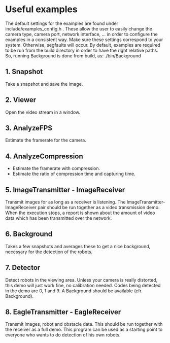 # Useful examples
The default settings for the examples are found under include/examples_config.h . These allow the user to easily change the camera type, camera port, network interface, ... in order to configure the examples in a consistent way. Make sure these settings correspond to your system. Otherwise, segfaults will occur.
By default, examples are required to be run from the build directory in order to have the right relative paths. So, running Background is done from build, as: ./bin/Background

## 1. Snapshot
Take a snapshot and save the image.
## 2. Viewer
Open the video stream in a window.
## 3. AnalyzeFPS
Estimate the framerate for the camera.
## 4. AnalyzeCompression
* Estimate the framerate with compression.
* Estimate the ratio of compression time and capturing time.
## 5. ImageTransmitter - ImageReceiver
Transmit images for as long as a receiver is listening. The ImageTransmitter-ImageReceiver pair should be run together as a video transmission demo. When the execution stops, a report is shown about the amount of video data which has been transmitted over the network.
## 6. Background
Takes a few snapshots and averages these to get a nice background, necessary for the detection of the robots.
## 7. Detector
Detect robots in the viewing area. Unless your camera is really distorted, this demo will just work fine, no calibration needed. Codes being detected in the demo are 0, 1 and 9. A Background should be available (cfr. Background).
## 8. EagleTransmitter - EagleReceiver
Transmit images, robot and obstacle data. This should be run together with the receiver as a full demo. This program can be used as a starting point to everyone who wants to do detection of his own robots.

